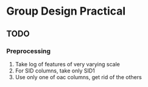 # Group Design Practical
## TODO
### Preprocessing
1. Take log of features of very varying scale
2. For SID columns, take only SID1
3. Use only one of oac columns, get rid of the others
